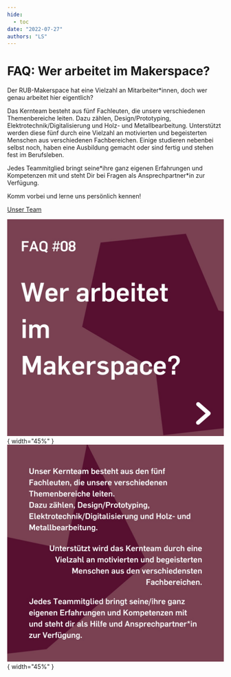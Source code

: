 ```yaml
---
hide:
  - toc
date: "2022-07-27"
authors: "LS"   
---
```


# FAQ: Wer arbeitet im Makerspace?

Der RUB-Makerspace hat eine Vielzahl an Mitarbeiter\*innen, doch wer genau arbeitet hier eigentlich?

Das Kernteam besteht aus fünf Fachleuten, die unsere verschiedenen Themenbereiche leiten. Dazu zählen, Design/Prototyping, Elektrotechnik/Digitalisierung und Holz- und Metallbearbeitung.
Unterstützt werden diese fünf durch eine Vielzahl an motivierten und begeisterten Menschen aus verschiedenen Fachbereichen. Einige studieren nebenbei selbst noch, haben eine Ausbildung gemacht oder sind fertig und stehen fest im Berufsleben.

Jedes Teammitglied bringt seine\*ihre ganz eigenen Erfahrungen und Kompetenzen mit und steht Dir bei Fragen als Ansprechpartner\*in zur Verfügung.

Komm vorbei und lerne uns persönlich kennen! 

[Unser Team](../team.md)

![ News-Text als Bild.](../medien/2022-07-27a.jpg){ width="45%" }
![ News-Text als Bild.](../medien/2022-07-27b.jpg){ width="45%" }
